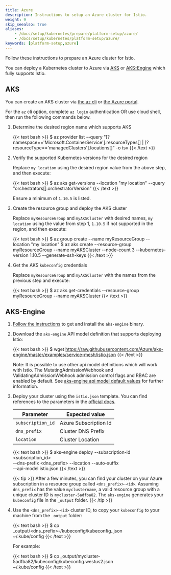 ```yaml
---
title: Azure
description: Instructions to setup an Azure cluster for Istio.
weight: 9
skip_seealso: true
aliases:
    - /docs/setup/kubernetes/prepare/platform-setup/azure/
    - /docs/setup/kubernetes/platform-setup/azure/
keywords: [platform-setup,azure]
---
```


Follow these instructions to prepare an Azure cluster for Istio.

You can deploy a Kubernetes cluster to Azure via [AKS](https://azure.microsoft.com/en-us/services/kubernetes-service/) or [AKS-Engine](https://github.com/azure/aks-engine) which fully supports Istio.

## AKS

You can create an AKS cluster via [the az cli](https://docs.microsoft.com/en-us/azure/aks/kubernetes-walkthrough) or [the Azure portal](https://docs.microsoft.com/en-us/azure/aks/kubernetes-walkthrough-portal).

For the `az` cli option, complete `az login` authentication OR use cloud shell, then run the following commands below.

1. Determine the desired region name which supports AKS

    {{< text bash >}}
    $ az provider list --query "[?namespace=='Microsoft.ContainerService'].resourceTypes[] | [?resourceType=='managedClusters'].locations[]" -o tsv
    {{< /text >}}

1. Verify the supported Kubernetes versions for the desired region

    Replace `my location` using the desired region value from the above step, and then execute:

    {{< text bash >}}
    $ az aks get-versions --location "my location" --query "orchestrators[].orchestratorVersion"
    {{< /text >}}

    Ensure a minimum of `1.10.5` is listed.

1. Create the resource group and deploy the AKS cluster

    Replace `myResourceGroup` and `myAKSCluster` with desired names, `my location` using the value from step 1, `1.10.5` if not supported in the region, and then execute:

    {{< text bash >}}
    $ az group create --name myResourceGroup --location "my location"
    $ az aks create --resource-group myResourceGroup --name myAKSCluster --node-count 3 --kubernetes-version 1.10.5 --generate-ssh-keys
    {{< /text >}}

1. Get the AKS `kubeconfig` credentials

    Replace `myResourceGroup` and `myAKSCluster` with the names from the previous step and execute:

    {{< text bash >}}
    $ az aks get-credentials --resource-group myResourceGroup --name myAKSCluster
    {{< /text >}}

## AKS-Engine

1. [Follow the instructions](https://github.com/Azure/aks-engine/blob/master/docs/tutorials/quickstart.md#install-aks-engine) to get and install the `aks-engine` binary.

1. Download the `aks-engine` API model definition that supports deploying Istio:

    {{< text bash >}}
    $ wget https://raw.githubusercontent.com/Azure/aks-engine/master/examples/service-mesh/istio.json
    {{< /text >}}

    Note: It is possible to use other api model definitions which will work with Istio. The MutatingAdmissionWebhook and ValidatingAdmissionWebhook admission control flags and RBAC are enabled by default. See [aks-engine api model default values](https://github.com/Azure/aks-engine/blob/master/docs/topics/clusterdefinitions.md) for further information.

1. Deploy your cluster using the `istio.json` template. You can find references
   to the parameters in the
   [official docs](https://github.com/Azure/aks-engine/blob/master/docs/tutorials/deploy.md#step-3-edit-your-cluster-definition).

    | Parameter                             | Expected value             |
    |---------------------------------------|----------------------------|
    | `subscription_id`                     | Azure Subscription Id      |
    | `dns_prefix`                          | Cluster DNS Prefix         |
    | `location`                            | Cluster Location           |

    {{< text bash >}}
    $ aks-engine deploy --subscription-id <subscription_id> \
      --dns-prefix <dns_prefix> --location <location> --auto-suffix \
      --api-model istio.json
    {{< /text >}}

    {{< tip >}}
    After a few minutes, you can find your cluster on your Azure subscription
    in a resource group called `<dns_prefix>-<id>`. Assuming `dns_prefix` has
    the value `myclustername`, a valid resource group with a unique cluster
    ID is `mycluster-5adfba82`. The `aks-engine` generates your `kubeconfig`
    file in the `_output` folder.
    {{< /tip >}}

1. Use the `<dns_prefix>-<id>` cluster ID, to copy your `kubeconfig` to your
   machine from the `_output` folder:

    {{< text bash >}}
    $ cp _output/<dns_prefix>-<id>/kubeconfig/kubeconfig.<location>.json \
        ~/.kube/config
    {{< /text >}}

    For example:

    {{< text bash >}}
    $ cp _output/mycluster-5adfba82/kubeconfig/kubeconfig.westus2.json \
      ~/.kube/config
    {{< /text >}}
